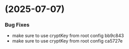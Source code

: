 #  (2025-07-07)


### Bug Fixes

* make sure to use cryptKey from root config bb9c843
* make sure to use cryptKey from root config ca5727e



